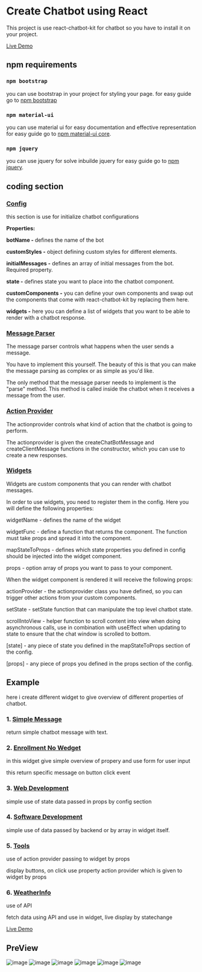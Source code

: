 # Create Chatbot using React 

This project is use react-chatbot-kit for chatbot so you have to install it on your project.

[Live Demo](https://kakadiyakeyur53.github.io/chatbot-using-react/)

## npm requirements

### `npm bootstrap`

you can use bootstrap in your project for styling your page.
for easy guide go to [npm bootstrap](https://www.npmjs.com/package/bootstrap)

### `npm material-ui`

you can use material ui for easy documentation and effective representation
for easy guide go to [npm material-ui core](https://www.npmjs.com/package/@material-ui/core).

### `npm jquery`

you can use jquery for solve inbuilde jquery
for easy guide go to [npm jquery](https://www.npmjs.com/package/jquery).

## coding section

### [Config](https://github.com/kakadiyakeyur53/chatbot-using-react/blob/main/src/Config.jsx)
this section is use for initialize chatbot configurations

<b>Properties:</b>

<b>botName - </b>defines the name of the bot

<b>customStyles -</b> object defining custom styles for different elements.

<b>initialMessages -</b> defines an array of initial messages from the bot. Required property.

<b>state -</b> defines state you want to place into the chatbot component.

<b>customComponents -</b> you can define your own components and swap out the components that come with react-chatbot-kit by replacing them here.

<b>widgets -</b> here you can define a list of widgets that you want to be able to render with a chatbot response.

### [Message Parser](https://github.com/kakadiyakeyur53/chatbot-using-react/blob/main/src/MessageParser.jsx)

The message parser controls what happens when the user sends a message.

You have to implement this yourself. The beauty of this is that you can make the message parsing as complex or as simple as you'd like.

The only method that the message parser needs to implement is the "parse" method. This method is called inside the chatbot when it receives a message from the user.

### [Action Provider](https://github.com/kakadiyakeyur53/chatbot-using-react/blob/main/src/ActionProvider.jsx)

The actionprovider controls what kind of action that the chatbot is going to perform.

The actionprovider is given the createChatBotMessage and createClientMessage functions in the constructor, which you can use to create a new responses.

### [Widgets](https://github.com/kakadiyakeyur53/chatbot-using-react/tree/main/src/widgets)

Widgets are custom components that you can render with chatbot messages.

In order to use widgets, you need to register them in the config. Here you will define the following properties:

widgetName - defines the name of the widget

widgetFunc - define a function that returns the component. The function must take props and spread it into the component.

mapStateToProps - defines which state properties you defined in config should be injected into the widget component.

props - option array of props you want to pass to your component.

When the widget component is rendered it will receive the following props:

actionProvider - the actionprovider class you have defined, so you can trigger other actions from your custom components.

setState - setState function that can manipulate the top level chatbot state.

scrollIntoView - helper function to scroll content into view when doing asynchronous calls, use in combination with useEffect when updating to state to ensure that the chat window is scrolled to bottom.

[state] - any piece of state you defined in the mapStateToProps section of the config.

[props] - any piece of props you defined in the props section of the config.

## Example

here i create different widget to give overview of different properties of chatbot.
### 1. [Simple Message](https://github.com/kakadiyakeyur53)

return simple chatbot message with text.

### 2. [Enrollment No Wedget](https://github.com/kakadiyakeyur53/chatbot-using-react/blob/main/src/widgets/EnrollmentNo.jsx)

in this widget give simple overview of propery and use form for user input

this return specific message on button click event

### 3. [Web Development](https://github.com/kakadiyakeyur53/chatbot-using-react/blob/main/src/widgets/WebDevelopment.jsx)

simple use of state data passed in props by config section

### 4. [Software Development](https://github.com/kakadiyakeyur53/chatbot-using-react/blob/main/src/widgets/SoftwareDevelopment.jsx)

simple use of data passed by backend or by array in widget itself.

### 5. [Tools](https://github.com/kakadiyakeyur53/chatbot-using-react/blob/main/src/widgets/Tools.jsx)

use of action provider passing to widget by props

display buttons, on click use property action provider which is given to widget by props

### 6. [WeatherInfo](https://github.com/kakadiyakeyur53/chatbot-using-react/blob/main/src/widgets/WeatherInfo.jsx)

use of API

fetch data using API and use in widget, live display by statechange

[Live Demo](https://kakadiyakeyur53.github.io/chatbot-using-react/)

## PreView

![image](https://user-images.githubusercontent.com/67643835/116774570-53620c80-aa12-11eb-9131-402d55f15e5d.png)
![image](https://user-images.githubusercontent.com/67643835/116774581-6c6abd80-aa12-11eb-8ccb-a03823de97de.png)
![image](https://user-images.githubusercontent.com/67643835/116774596-83a9ab00-aa12-11eb-9413-0a69e51f9345.png)
![image](https://user-images.githubusercontent.com/67643835/116774652-ed29b980-aa12-11eb-9350-264b6fd70180.png)
![image](https://user-images.githubusercontent.com/67643835/116774727-63c6b700-aa13-11eb-9790-91e5c1d92459.png)
![image](https://user-images.githubusercontent.com/67643835/116774747-7e009500-aa13-11eb-9ff9-846b54d92496.png)

